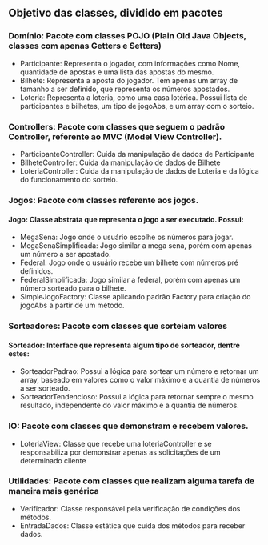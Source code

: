 ## Objetivo das classes, dividido em pacotes
	
### Domínio: Pacote com classes POJO (Plain Old Java Objects, classes com apenas Getters e Setters)
* Participante: Representa o jogador, com informações como Nome, quantidade de apostas e uma lista das apostas do mesmo.
* Bilhete: Representa a aposta do jogador. Tem apenas um array de tamanho a ser definido, que representa os números apostados.
* Loteria: Representa a loteria, como uma casa lotérica. Possui lista de participantes e bilhetes, um tipo de jogoAbs, e um array com o sorteio.

### Controllers: Pacote com classes que seguem o padrão Controller, referente ao MVC (Model View Controller).
* ParticipanteController: Cuida da manipulação de dados de Participante
* BilheteController: Cuida da manipulação de dados de Bilhete
* LoteriaController: Cuida da manipulação de dados de Loteria e da lógica do funcionamento do sorteio.

### Jogos: Pacote com classes referente aos jogos.
#### Jogo: Classe abstrata que representa o jogo a ser executado. Possui:
* MegaSena: Jogo onde o usuário escolhe os números para jogar.
* MegaSenaSimplificada: Jogo similar a mega sena, porém com apenas um número a ser apostado.	
* Federal: Jogo onde o usuário recebe um bilhete com números pré definidos.
* FederalSimplificada: Jogo similar a federal, porém com apenas um número sorteado para o bilhete.
* SimpleJogoFactory: Classe aplicando padrão Factory para criação do jogoAbs a partir de um método.

### Sorteadores: Pacote com classes que sorteiam valores
#### Sorteador: Interface que representa algum tipo de sorteador, dentre estes:
* SorteadorPadrao: Possui a lógica para sortear um número e retornar um array, baseado em valores como o valor máximo e a quantia de números a ser sorteado.
* SorteadorTendencioso: Possui a lógica para retornar sempre o mesmo resultado, independente do valor máximo e a quantia de números.
	
### IO: Pacote com classes que demonstram e recebem valores.
* LoteriaView: Classe que recebe uma loteriaController e se responsabiliza por demonstrar apenas as solicitações de um determinado cliente
	
### Utilidades: Pacote com classes que realizam alguma tarefa de maneira mais genérica
* Verificador: Classe responsável pela verificação de condições dos métodos.
* EntradaDados: Classe estática que cuida dos métodos para receber dados.
